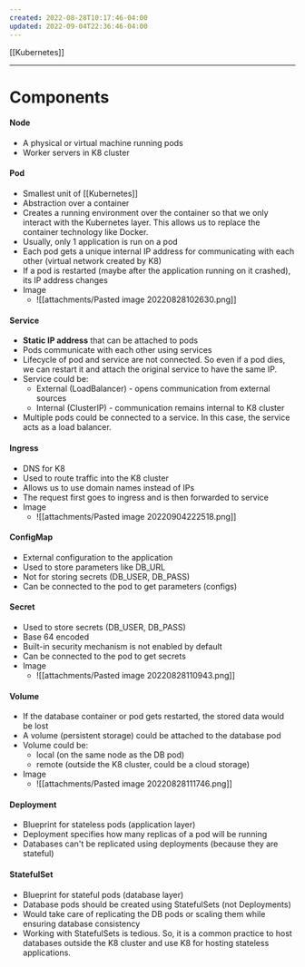 ```yaml
---
created: 2022-08-28T10:17:46-04:00
updated: 2022-09-04T22:36:46-04:00
---
```

[[Kubernetes]]

---
# Components

#### Node
- A physical or virtual machine running pods
- Worker servers in K8 cluster

#### Pod
- Smallest unit of [[Kubernetes]]
- Abstraction over a container 
- Creates a running environment over the container so that we only interact with the Kubernetes layer. This allows us to replace the container technology like Docker.
- Usually, only 1 application is run on a pod
- Each pod gets a unique internal IP address for communicating with each other (virtual network created by K8)
- If a pod is restarted (maybe after the application running on it crashed), its IP address changes
- Image
	- ![[attachments/Pasted image 20220828102630.png]]

#### Service
- **Static IP address** that can be attached to pods
- Pods communicate with each other using services
- Lifecycle of pod and service are not connected. So even if a pod dies, we can restart it and attach the original service to have the same IP.
- Service could be:
	- External (LoadBalancer) - opens communication from external sources
	- Internal (ClusterIP) - communication remains internal to K8 cluster
- Multiple pods could be connected to a service. In this case, the service acts as a load balancer.

#### Ingress
- DNS for K8
- Used to route traffic into the K8 cluster
- Allows us to use domain names instead of IPs
- The request first goes to ingress and is then forwarded to service
- Image
	- ![[attachments/Pasted image 20220904222518.png]]

#### ConfigMap
- External configuration to the application
- Used to store parameters like DB_URL
- Not for storing secrets (DB_USER, DB_PASS)
- Can be connected to the pod to get parameters (configs)

#### Secret 
- Used to store secrets (DB_USER, DB_PASS)
- Base 64 encoded
- Built-in security mechanism is not enabled by default
- Can be connected to the pod to get secrets
- Image
	- ![[attachments/Pasted image 20220828110943.png]]

#### Volume
- If the database container or pod gets restarted, the stored data would be lost
- A volume (persistent storage) could be attached to the database pod
- Volume could be:
	- local (on the same node as the DB pod)
	- remote (outside the K8 cluster, could be a cloud storage)
- Image
	- ![[attachments/Pasted image 20220828111746.png]]

#### Deployment
- Blueprint for stateless pods (application layer)
- Deployment specifies how many replicas of a pod will be running
- Databases can't be replicated using deployments (because they are stateful)

#### StatefulSet
- Blueprint for stateful pods (database layer)
- Database pods should be created using StatefulSets (not Deployments)
- Would take care of replicating the DB pods or scaling them while ensuring database consistency
- Working with StatefulSets is tedious. So, it is a common practice to host databases outside the K8 cluster and use K8 for hosting stateless applications.